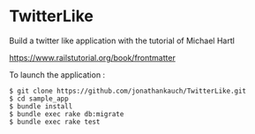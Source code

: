 # TwitterLike
Build a twitter like application with the tutorial of Michael Hartl

https://www.railstutorial.org/book/frontmatter

To launch the application :

``` shell
$ git clone https://github.com/jonathankauch/TwitterLike.git
$ cd sample_app
$ bundle install
$ bundle exec rake db:migrate
$ bundle exec rake test
```
